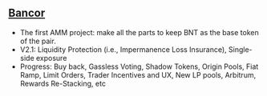 ## [Bancor](https://bancor.network/)

- The first AMM project: make all the parts to keep BNT as the base token of the pair.
- V2.1: Liquidity Protection (i.e., Impermanence Loss Insurance), Single-side exposure
- Progress: Buy back, Gassless Voting, Shadow Tokens, Origin Pools, Fiat Ramp, Limit Orders, Trader Incentives and UX, New LP pools, Arbitrum, Rewards Re-Stacking, etc
